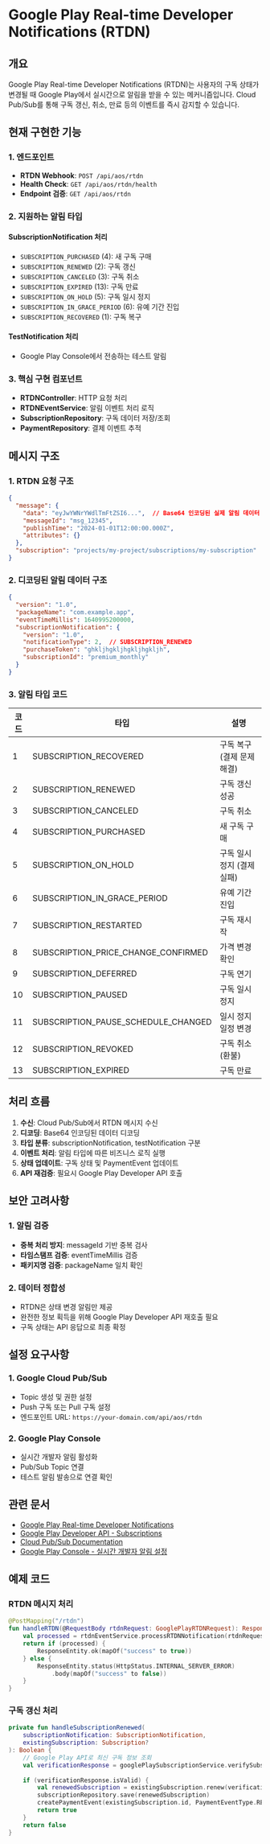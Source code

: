 # Google Play Real-time Developer Notifications (RTDN)

## 개요

Google Play Real-time Developer Notifications (RTDN)는 사용자의 구독 상태가 변경될 때 Google Play에서 실시간으로 알림을 받을 수 있는 메커니즘입니다. Cloud Pub/Sub를 통해 구독 갱신, 취소, 만료 등의 이벤트를 즉시 감지할 수 있습니다.

## 현재 구현한 기능

### 1. 엔드포인트
- **RTDN Webhook**: `POST /api/aos/rtdn`
- **Health Check**: `GET /api/aos/rtdn/health`
- **Endpoint 검증**: `GET /api/aos/rtdn`

### 2. 지원하는 알림 타입

#### SubscriptionNotification 처리
- `SUBSCRIPTION_PURCHASED` (4): 새 구독 구매
- `SUBSCRIPTION_RENEWED` (2): 구독 갱신
- `SUBSCRIPTION_CANCELED` (3): 구독 취소
- `SUBSCRIPTION_EXPIRED` (13): 구독 만료
- `SUBSCRIPTION_ON_HOLD` (5): 구독 일시 정지
- `SUBSCRIPTION_IN_GRACE_PERIOD` (6): 유예 기간 진입
- `SUBSCRIPTION_RECOVERED` (1): 구독 복구

#### TestNotification 처리
- Google Play Console에서 전송하는 테스트 알림

### 3. 핵심 구현 컴포넌트
- **RTDNController**: HTTP 요청 처리
- **RTDNEventService**: 알림 이벤트 처리 로직
- **SubscriptionRepository**: 구독 데이터 저장/조회
- **PaymentRepository**: 결제 이벤트 추적

## 메시지 구조

### 1. RTDN 요청 구조
```json
{
  "message": {
    "data": "eyJwYWNrYWdlTmFtZSI6...",  // Base64 인코딩된 실제 알림 데이터
    "messageId": "msg_12345",
    "publishTime": "2024-01-01T12:00:00.000Z",
    "attributes": {}
  },
  "subscription": "projects/my-project/subscriptions/my-subscription"
}
```

### 2. 디코딩된 알림 데이터 구조
```json
{
  "version": "1.0",
  "packageName": "com.example.app",
  "eventTimeMillis": 1640995200000,
  "subscriptionNotification": {
    "version": "1.0",
    "notificationType": 2,  // SUBSCRIPTION_RENEWED
    "purchaseToken": "ghkljhgkljhgkljhgkljh",
    "subscriptionId": "premium_monthly"
  }
}
```

### 3. 알림 타입 코드

| 코드 | 타입 | 설명 |
|------|------|------|
| 1 | SUBSCRIPTION_RECOVERED | 구독 복구 (결제 문제 해결) |
| 2 | SUBSCRIPTION_RENEWED | 구독 갱신 성공 |
| 3 | SUBSCRIPTION_CANCELED | 구독 취소 |
| 4 | SUBSCRIPTION_PURCHASED | 새 구독 구매 |
| 5 | SUBSCRIPTION_ON_HOLD | 구독 일시 정지 (결제 실패) |
| 6 | SUBSCRIPTION_IN_GRACE_PERIOD | 유예 기간 진입 |
| 7 | SUBSCRIPTION_RESTARTED | 구독 재시작 |
| 8 | SUBSCRIPTION_PRICE_CHANGE_CONFIRMED | 가격 변경 확인 |
| 9 | SUBSCRIPTION_DEFERRED | 구독 연기 |
| 10 | SUBSCRIPTION_PAUSED | 구독 일시 정지 |
| 11 | SUBSCRIPTION_PAUSE_SCHEDULE_CHANGED | 일시 정지 일정 변경 |
| 12 | SUBSCRIPTION_REVOKED | 구독 취소 (환불) |
| 13 | SUBSCRIPTION_EXPIRED | 구독 만료 |

## 처리 흐름

1. **수신**: Cloud Pub/Sub에서 RTDN 메시지 수신
2. **디코딩**: Base64 인코딩된 데이터 디코딩
3. **타입 분류**: subscriptionNotification, testNotification 구분
4. **이벤트 처리**: 알림 타입에 따른 비즈니스 로직 실행
5. **상태 업데이트**: 구독 상태 및 PaymentEvent 업데이트
6. **API 재검증**: 필요시 Google Play Developer API 호출

## 보안 고려사항

### 1. 알림 검증
- **중복 처리 방지**: messageId 기반 중복 검사
- **타임스탬프 검증**: eventTimeMillis 검증
- **패키지명 검증**: packageName 일치 확인

### 2. 데이터 정합성
- RTDN은 상태 변경 알림만 제공
- 완전한 정보 획득을 위해 Google Play Developer API 재호출 필요
- 구독 상태는 API 응답으로 최종 확정

## 설정 요구사항

### 1. Google Cloud Pub/Sub
- Topic 생성 및 권한 설정
- Push 구독 또는 Pull 구독 설정
- 엔드포인트 URL: `https://your-domain.com/api/aos/rtdn`

### 2. Google Play Console
- 실시간 개발자 알림 활성화
- Pub/Sub Topic 연결
- 테스트 알림 발송으로 연결 확인

## 관련 문서

- [Google Play Real-time Developer Notifications](https://developer.android.com/google/play/billing/rtdn-reference)
- [Google Play Developer API - Subscriptions](https://developers.google.com/android-publisher/api-ref/rest/v3/purchases.subscriptions)
- [Cloud Pub/Sub Documentation](https://cloud.google.com/pubsub/docs)
- [Google Play Console - 실시간 개발자 알림 설정](https://play.google.com/console/developers)

## 예제 코드

### RTDN 메시지 처리
```kotlin
@PostMapping("/rtdn")
fun handleRTDN(@RequestBody rtdnRequest: GooglePlayRTDNRequest): ResponseEntity<Map<String, Any>> {
    val processed = rtdnEventService.processRTDNNotification(rtdnRequest)
    return if (processed) {
        ResponseEntity.ok(mapOf("success" to true))
    } else {
        ResponseEntity.status(HttpStatus.INTERNAL_SERVER_ERROR)
            .body(mapOf("success" to false))
    }
}
```

### 구독 갱신 처리
```kotlin
private fun handleSubscriptionRenewed(
    subscriptionNotification: SubscriptionNotification,
    existingSubscription: Subscription?
): Boolean {
    // Google Play API로 최신 구독 정보 조회
    val verificationResponse = googlePlaySubscriptionService.verifySubscription(request)
    
    if (verificationResponse.isValid) {
        val renewedSubscription = existingSubscription.renew(verificationResponse.expiryTime)
        subscriptionRepository.save(renewedSubscription)
        createPaymentEvent(existingSubscription.id, PaymentEventType.RENEWAL, Platform.AOS)
        return true
    }
    return false
}
```